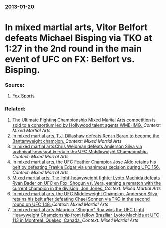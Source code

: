 ### [2013-01-20](/news/2013/01/20/index.md)

# In mixed martial arts, Vitor Belfort defeats Michael Bisping via TKO at 1:27 in the 2nd round in the main event of UFC on FX: Belfort vs. Bisping. 




### Source:

1. [Fox Sports](http://msn.foxsports.com/ufc/story/ufc-belfort-tkos-bisping-in-brazil-at-ufc-on-fx-7-011913)

### Related:

1. [The Ultimate Fighting Championship Mixed Martial Arts competition is sold to a consortium led by Hollywood talent agents WME-IMG. ](/news/2016/07/11/the-ultimate-fighting-championship-mixed-martial-arts-competition-is-sold-to-a-consortium-led-by-hollywood-talent-agents-wme-img.md) _Context: Mixed Martial Arts_
2. [In mixed martial arts, T.J. Dillashaw defeats Renan Barao to become the Bantamweight champion. ](/news/2014/05/24/in-mixed-martial-arts-t-j-dillashaw-defeats-renan-barapso-to-become-the-bantamweight-champion.md) _Context: Mixed Martial Arts_
3. [In mixed martial arts:Chris Weidman defeats Anderson Silva via technical knockout to retain the UFC Middleweight Championship. ](/news/2013/12/28/in-mixed-martial-arts-pchris-weidman-defeats-anderson-silva-via-technical-knockout-to-retain-the-ufc-middleweight-championship.md) _Context: Mixed Martial Arts_
4. [In mixed martial arts, the UFC Feather Champion Jose Aldo retains his belt by defeating Frankie Edgar via unanimous decision during UFC 156. ](/news/2013/02/3/in-mixed-martial-arts-the-ufc-feather-champion-josa-c-aldo-retains-his-belt-by-defeating-frankie-edgar-via-unanimous-decision-during-ufc-156.md) _Context: Mixed Martial Arts_
5. [Mixed martial arts: The light-heavyweight fighter Lyoto Machida defeats Ryan Bader on UFC on Fox: Shogun vs. Vera, earning a rematch with the current champion in the division, Jon Jones. ](/news/2012/08/5/mixed-martial-arts-the-light-heavyweight-fighter-lyoto-machida-defeats-ryan-bader-on-ufc-on-fox-shogun-vs-vera-earning-a-rematch-with-th.md) _Context: Mixed Martial Arts_
6. [In mixed martial arts, the UFC Middleweight Champion, Anderson Silva, retains his belt after defeating Chael Sonnen via TKO in the second round on UFC 148. ](/news/2012/07/8/in-mixed-martial-arts-the-ufc-middleweight-champion-anderson-silva-retains-his-belt-after-defeating-chael-sonnen-via-tko-in-the-second-ro.md) _Context: Mixed Martial Arts_
7. [In mixed martial arts, Mauricio "Shogun" Rua wins the UFC Light Heavyweight Championship from fellow Brazilian Lyoto Machida at UFC 113 in Montreal, Quebec, Canada.  ](/news/2010/05/8/in-mixed-martial-arts-mauricio-shogun-rua-wins-the-ufc-light-heavyweight-championship-from-fellow-brazilian-lyoto-machida-at-ufc-113-in-m.md) _Context: Mixed Martial Arts_
